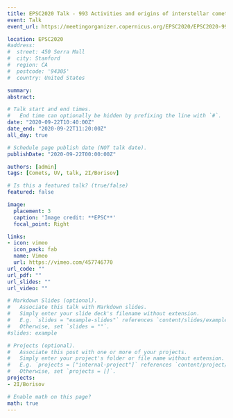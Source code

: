 ```yaml
---
title: EPSC2020 Talk - 993 Activities and origins of interstellar comet 2I/Borisov
event: Talk
event_url: https://meetingorganizer.copernicus.org/EPSC2020/EPSC2020-993.html

location: EPSC2020
#address:
#  street: 450 Serra Mall
#  city: Stanford
#  region: CA
#  postcode: '94305'
#  country: United States

summary:
abstract:

# Talk start and end times.
#   End time can optionally be hidden by prefixing the line with `#`.
date: "2020-09-22T10:40:00Z"
date_end: "2020-09-22T11:20:00Z"
all_day: true

# Schedule page publish date (NOT talk date).
publishDate: "2020-09-22T00:00:00Z"

authors: [admin]
tags: [Comets, UV, talk, 2I/Borisov]

# Is this a featured talk? (true/false)
featured: false

image:
  placement: 3
  caption: 'Image credit: **EPSC**'
  focal_point: Right

links:
- icon: vimeo
  icon_pack: fab
  name: Vimeo
  url: https://vimeo.com/457746770
url_code: ""
url_pdf: ""
url_slides: ""
url_video: ""

# Markdown Slides (optional).
#   Associate this talk with Markdown slides.
#   Simply enter your slide deck's filename without extension.
#   E.g. `slides = "example-slides"` references `content/slides/example-slides.md`.
#   Otherwise, set `slides = ""`.
#slides: example

# Projects (optional).
#   Associate this post with one or more of your projects.
#   Simply enter your project's folder or file name without extension.
#   E.g. `projects = ["internal-project"]` references `content/project/deep-learning/index.md`.
#   Otherwise, set `projects = []`.
projects:
- 2I/Borisov

# Enable math on this page?
math: true
---
```


